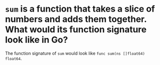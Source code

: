 # `sum` is a function that takes a slice of numbers and adds them together. What would its function signature look like in Go?

The function signature of `sum` would look like `func sum(ns []float64) float64`.
